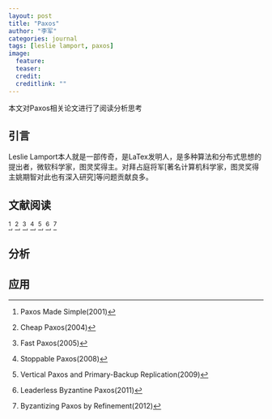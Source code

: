 ```yaml
---
layout: post
title: "Paxos"
author: "李军"
categories: journal
tags: [leslie lamport, paxos]
image:
  feature: 
  teaser: 
  credit: 
  creditlink: ""
---
```


本文对Paxos相关论文进行了阅读分析思考
## 引言
Leslie Lamport本人就是一部传奇，是LaTex发明人，是多种算法和分布式思想的提出者，微软科学家，图灵奖得主。对拜占庭将军[著名计算机科学家，图灵奖得主姚期智对此也有深入研究]等问题贡献良多。

## 文献阅读
[^1], [^2], [^3], [^4], [^5], [^6], [^7]

## 分析

## 应用

[^1]: Paxos Made Simple(2001)
[^2]: Cheap Paxos(2004)
[^3]: Fast Paxos(2005)
[^4]: Stoppable Paxos(2008)
[^5]: Vertical Paxos and Primary-Backup Replication(2009)
[^6]: Leaderless Byzantine Paxos(2011)
[^7]: Byzantizing Paxos by Refinement(2012)